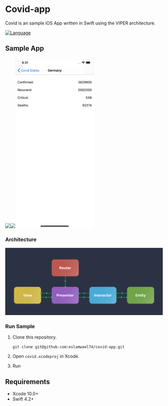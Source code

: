 
# Covid-app

Covid is an sample iOS App written in Swift using the VIPER architecture.


[![Language](https://img.shields.io/badge/language-Swift%204.2-orange.svg)](https://swift.org)

## Sample App

<img src="./READMEImages/screen_1"  width="50%"><img src="./READMEImages/screen_2"  width="50%"><img src="./READMEImages/screen_3.png"  width="50%">

### Architecture
<img src="./READMEImages/viper.png" width="100%">

### Run Sample 
1. Clone this repository.
    ```
    git clone git@github.com:eslamwael74/covid-app.git
    ```

2. Open `covid.xcodeproj` in Xcode. 

3. Run


## Requirements

- Xcode 10.0+
- Swift 4.2+
